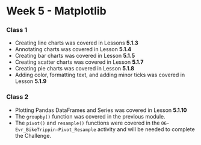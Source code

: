 # Week 5 - Matplotlib

### Class 1
- Creating line charts was covered in Lessons **5.1.3**
- Annotating charts was covered in Lesson **5.1.4**
- Creating bar charts was covered in Lesson **5.1.5**
- Creating scatter charts was covered in Lesson **5.1.7**
- Creating pie charts was covered in Lesson **5.1.8**
- Adding color, formatting text, and adding minor ticks was covered in Lesson **5.1.9**

### Class 2
- Plotting Pandas DataFrames and Series was covered in Lesson **5.1.10**
- The `groupby()` function was covered in the previous module.
- The `pivot()` and `resample()` functions were covered in the `06-Evr_BikeTrippin-Pivot_Resample` activity and will be needed to complete the Challenge.